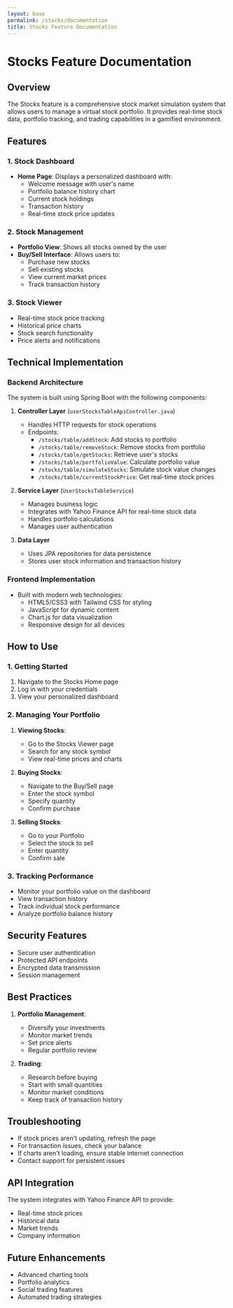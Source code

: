 ```yaml
---
layout: base
permalink: /stocks/documentation
title: Stocks Feature Documentation
---
```


# Stocks Feature Documentation

## Overview

The Stocks feature is a comprehensive stock market simulation system that allows users to manage a virtual stock portfolio. It provides real-time stock data, portfolio tracking, and trading capabilities in a gamified environment.

## Features

### 1. Stock Dashboard

- **Home Page**: Displays a personalized dashboard with:
  - Welcome message with user's name
  - Portfolio balance history chart
  - Current stock holdings
  - Transaction history
  - Real-time stock price updates

### 2. Stock Management

- **Portfolio View**: Shows all stocks owned by the user
- **Buy/Sell Interface**: Allows users to:
  - Purchase new stocks
  - Sell existing stocks
  - View current market prices
  - Track transaction history

### 3. Stock Viewer

- Real-time stock price tracking
- Historical price charts
- Stock search functionality
- Price alerts and notifications

## Technical Implementation

### Backend Architecture

The system is built using Spring Boot with the following components:

1. **Controller Layer** (`userStocksTableApiController.java`)

   - Handles HTTP requests for stock operations
   - Endpoints:
     - `/stocks/table/addStock`: Add stocks to portfolio
     - `/stocks/table/removeStock`: Remove stocks from portfolio
     - `/stocks/table/getStocks`: Retrieve user's stocks
     - `/stocks/table/portfolioValue`: Calculate portfolio value
     - `/stocks/table/simulateStocks`: Simulate stock value changes
     - `/stocks/table/currentStockPrice`: Get real-time stock prices

2. **Service Layer** (`UserStocksTableService`)

   - Manages business logic
   - Integrates with Yahoo Finance API for real-time stock data
   - Handles portfolio calculations
   - Manages user authentication

3. **Data Layer**
   - Uses JPA repositories for data persistence
   - Stores user stock information and transaction history

### Frontend Implementation

- Built with modern web technologies:
  - HTML5/CSS3 with Tailwind CSS for styling
  - JavaScript for dynamic content
  - Chart.js for data visualization
  - Responsive design for all devices

## How to Use

### 1. Getting Started

1. Navigate to the Stocks Home page
2. Log in with your credentials
3. View your personalized dashboard

### 2. Managing Your Portfolio

1. **Viewing Stocks**:

   - Go to the Stocks Viewer page
   - Search for any stock symbol
   - View real-time prices and charts

2. **Buying Stocks**:

   - Navigate to the Buy/Sell page
   - Enter the stock symbol
   - Specify quantity
   - Confirm purchase

3. **Selling Stocks**:
   - Go to your Portfolio
   - Select the stock to sell
   - Enter quantity
   - Confirm sale

### 3. Tracking Performance

- Monitor your portfolio value on the dashboard
- View transaction history
- Track individual stock performance
- Analyze portfolio balance history

## Security Features

- Secure user authentication
- Protected API endpoints
- Encrypted data transmission
- Session management

## Best Practices

1. **Portfolio Management**:

   - Diversify your investments
   - Monitor market trends
   - Set price alerts
   - Regular portfolio review

2. **Trading**:
   - Research before buying
   - Start with small quantities
   - Monitor market conditions
   - Keep track of transaction history

## Troubleshooting

- If stock prices aren't updating, refresh the page
- For transaction issues, check your balance
- If charts aren't loading, ensure stable internet connection
- Contact support for persistent issues

## API Integration

The system integrates with Yahoo Finance API to provide:

- Real-time stock prices
- Historical data
- Market trends
- Company information

## Future Enhancements

- Advanced charting tools
- Portfolio analytics
- Social trading features
- Automated trading strategies

